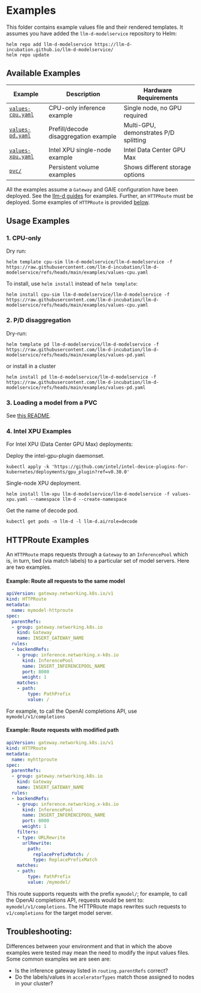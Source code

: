 # Examples

This folder contains example values file and their rendered templates. It assumes you have added the
`llm-d-modelservice` repository to Helm:

```
helm repo add llm-d-modelservice https://llm-d-incubation.github.io/llm-d-modelservice/
helm repo update
```

## Available Examples

| Example | Description | Hardware Requirements |
|---------|-------------|----------------------|
| [`values-cpu.yaml`](#1-cpu-only) | CPU-only inference example | Single node, no GPU required |
| [`values-pd.yaml`](#2-pd-disaggregation) | Prefill/decode disaggregation example | Multi-GPU, demonstrates P/D splitting |
| [`values-xpu.yaml`](#5-intel-xpu-examples) | Intel XPU single-node example | Intel Data Center GPU Max |
| [`pvc/`](#4-loading-a-model-from-a-pvc) | Persistent volume examples | Shows different storage options |

All the examples assume a `Gateway` and GAIE configuration have been deployed.  See the [llm-d guides](https://github.com/llm-d/llm-d/tree/main/guides) for examples.  Further, an `HTTPRoute` must be deployed. Some examples of `HTTPRoute` is provided [below](https://github.com/llm-d-incubation/llm-d-modelservice/blob/main/examples/README.md#httproute).

## Usage Examples

### 1. CPU-only

Dry run:

```
helm template cpu-sim llm-d-modelservice/llm-d-modelservice -f https://raw.githubusercontent.com/llm-d-incubation/llm-d-modelservice/refs/heads/main/examples/values-cpu.yaml
```

To install, use `helm install` instead of `helm template`:

```
helm install cpu-sim llm-d-modelservice/llm-d-modelservice -f https://raw.githubusercontent.com/llm-d-incubation/llm-d-modelservice/refs/heads/main/examples/values-cpu.yaml
```

### 2. P/D disaggregation

Dry-run:

```
helm template pd llm-d-modelservice/llm-d-modelservice -f https://raw.githubusercontent.com/llm-d-incubation/llm-d-modelservice/refs/heads/main/examples/values-pd.yaml
```

or install in a cluster

```
helm install pd llm-d-modelservice/llm-d-modelservice -f https://raw.githubusercontent.com/llm-d-incubation/llm-d-modelservice/refs/heads/main/examples/values-pd.yaml
```

### 3. Loading a model from a PVC

See [this README](./pvc/README.md).

### 4. Intel XPU Examples

For Intel XPU (Data Center GPU Max) deployments:

Deploy the intel-gpu-plugin daemonset.

```
kubectl apply -k 'https://github.com/intel/intel-device-plugins-for-kubernetes/deployments/gpu_plugin?ref=v0.30.0'
```

Single-node XPU deployment.

```
helm install llm-xpu llm-d-modelservice/llm-d-modelservice -f values-xpu.yaml --namespace llm-d --create-namespace

```

Get the name of decode pod.

```
kubectl get pods -n llm-d -l llm-d.ai/role=decode
```

## HTTPRoute Examples

An `HTTPRoute` maps requests through a `Gateway` to an `InferencePool` which is, in turn, tied (via match labels) to a particular set of model servers.  Here are two examples.

#### Example: Route all requests to the same model

```yaml
apiVersion: gateway.networking.k8s.io/v1
kind: HTTPRoute
metadata:
  name: mymodel-httproute
spec:
  parentRefs:
  - group: gateway.networking.k8s.io
    kind: Gateway
    name: INSERT_GATEWAY_NAME
  rules:
  - backendRefs:
    - group: inference.networking.x-k8s.io
      kind: InferencePool
      name: INSERT_INFERENCEPOOL_NAME
      port: 8000
      weight: 1
    matches:
    - path:
        type: PathPrefix
        value: /
```

For example, to call the OpenAI completions API, use `mymodel/v1/completions`

#### Example: Route requests with modified path

```yaml
apiVersion: gateway.networking.k8s.io/v1
kind: HTTPRoute
metadata:
  name: myhttproute
spec:
  parentRefs:
  - group: gateway.networking.k8s.io
    kind: Gateway
    name: INSERT_GATEWAY_NAME
  rules:
  - backendRefs:
    - group: inference.networking.x-k8s.io
      kind: InferencePool
      name: INSERT_INFERENCEPOOL_NAME
      port: 8000
      weight: 1
    filters:
    - type: URLRewrite
      urlRewrite:
        path:
          replacePrefixMatch: /
          type: ReplacePrefixMatch
    matches:
    - path:
        type: PathPrefix
        value: /mymodel/
```
This route supports requests with the prefix `mymodel/`; for example, to call the OpenAI completions API, requests would be sent to: `mymodel/v1/completions`. The HTTPRoute maps rewrites such requests to `v1/completions` for the target model server.

## Troubleshooting:

Differences between your environment and that in which the above examples were tested may mean the need to modify the input values files. Some common examples we are seen are:

- Is the inference gateway listed in `routing.parentRefs` correct?
- Do the labels/values in `acceleratorTypes` match those assigned to nodes in your cluster?

